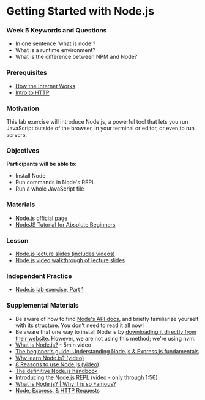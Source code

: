 # Getting Started with Node.js

### Week 5 Keywords and Questions

- In one sentence 'what is node'?
- What is a runtime environment?
- What is the difference between NPM and Node?

### Prerequisites

- [How the Internet Works](/networking-computing/how-the-internet-works.md)
- [Intro to HTTP](/api/intro-to-http.md)

### Motivation

This lab exercise will introduce Node.js, a powerful tool that lets you run JavaScript outside of the browser, in your terminal or editor, or even to run servers.

### Objectives

**Participants will be able to:**

- Install Node
- Run commands in Node's REPL
- Run a whole JavaScript file

### Materials

- [Node.js official page](https://nodejs.org/en/about/)
- [NodeJS Tutorial for Absolute Beginners](https://youtu.be/U8XF6AFGqlc)

### Lesson

- [Node.js lecture slides (includes videos)](https://docs.google.com/presentation/d/1fMwUt4X5W5rps0jmThOT6iP1Ky3R8EBniPA4TY74jxQ/edit?usp=sharing)
- [Node.js video walkthrough of lecture slides](https://drive.google.com/file/d/1VYL7TRyFm4eIkXtgJa5QyeDR02jOW1l7/view?usp=sharing)

### Independent Practice

- [Node.js lab exercise, Part 1](/node-js/node-lab-exercise-part-1.md)

### Supplemental Materials

- Be aware of how to find [Node's API docs](https://nodejs.org/api/), and briefly familiarize yourself with its structure. You don't need to read it all now!
- Be aware that one way to install Node is by [downloading it directly from their website](https://nodejs.org/en/). However, we are not using this method; we're using nvm.
- [What is Node.js?](https://www.youtube.com/watch?v=UZyReyR3x3Q&list=PLVHlCYNvnqYqjnypg2Czw4vVjTL2gB7_e&index=2) - 5min video
- [The beginner's guide: Understanding Node.js & Express.js fundamentals](https://medium.com/@LindaVivah/the-beginners-guide-understanding-node-js-express-js-fundamentals-e15493462be1)
- [Why learn Node.js? (video)](https://www.youtube.com/watch?v=mCC5WGzx9Z8)
- [8 Reasons to use Node.js (video)](https://www.youtube.com/watch?v=BKorQQO4xtM)
- [The definitive Node.js handbook](https://medium.freecodecamp.org/the-definitive-node-js-handbook-6912378afc6e)
- [Introducing the Node.js REPL (video - only through 1:56)](https://www.youtube.com/watch?v=Rri6pxBPZLw)
- [What is Node js? | Why it is so Famous?](https://www.youtube.com/watch?v=yEHCfRWz-EI)
- [Node, Express, & HTTP Requests](https://www.dropbox.com/scl/fi/edoomibrdgvvbbmxbsx2z/GMT20231011-220541_Recording_gallery_2560x1440.mp4?rlkey=uir7qjdylsrusd3n12jam3y2x&dl=0)

